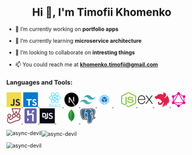 <h1 align="center">Hi 👋, I'm Timofii Khomenko</h1>  
 
- 🔭 I’m currently working on **portfolio apps**  
  
- 🌱 I’m currently learning **microservice architecture**  
  
- 👯 I’m looking to collaborate on **intresting things**  
  
- 📫 You could reach me at **khomenko.timofii@gmail.com**

<h3 align="left">Languages and Tools:</h3>
<p align="left">
  <a href="https://developer.mozilla.org/en-US/docs/Web/JavaScript" target="_blank"> <img
      src="./img/javascript.svg"
      alt="javascript" width="40" height="40" /> </a>
  <a href="https://www.typescriptlang.org/" target="_blank"> <img
      src="./img/typescript.svg"
      alt="typescript" width="40" height="40" /> </a>
  &nbsp&nbsp&nbsp&nbsp
  <a href="https://reactjs.org/" target="_blank"> <img
      src="./img/react.svg"
      alt="react" width="40" height="40" /> </a>
  <a href="https://nextjs.org/" target="_blank"> <img src="./img/nextjs.png"
      alt="nextjs" width="40" height="40" /> </a>
  <a href="https://tailwindcss.com/" target="_blank"> <img
      src="./img/tailwindcss.svg" alt="tailwind" width="40" height="40" />
  </a>
  <a href="https://webpack.js.org" target="_blank"> <img
      src="./img/webpack.png"
      alt="webpack" width="40" height="40" /> </a>
  &nbsp&nbsp&nbsp&nbsp
  <a href="https://nodejs.org" target="_blank"> <img
      src="./img/nodejs.svg"
      alt="nodejs" width="40" height="40" /> </a>
  <a href="https://expressjs.com" target="_blank"> <img
      src="./img/express.png"
      alt="express" width="40" height="40" /> </a>
  <a href="https://nestjs.com/" target="_blank"> <img
      src="./img/nestjs.svg"
      alt="express" width="40" height="40" /> </a>    
  <a href="https://graphql.org" target="_blank"> <img src="./img/graphql.svg"
      alt="graphql" width="40" height="40" /> </a>
  <a href="https://jestjs.io" target="_blank"> <img src="./img/jest.svg"
      alt="jest" width="40" height="40" /> </a>
  <a href="https://heroku.com" target="_blank"> <img src="./img/heroku.svg"
      alt="heroku" width="40" height="40" /> </a>
  <a href="https://discord.js.org" target="_blank"> <img src="./img/discordjs.png"
      alt="discord.js" width="40" height="40" /> </a>
  &nbsp&nbsp&nbsp&nbsp
  <a href="https://www.mongodb.com/" target="_blank"> <img
      src="./img/mongo.png"
      alt="mongodb" width="40" height="40" /> </a>
  <a href="https://www.postgresql.org" target="_blank"> <img
      src="./img/postgresql.png"
      alt="postgresql" width="40" height="40" /> </a>

</p>
<p><img align="left"
    src="https://github-readme-stats.vercel.app/api/top-langs/?username=async-devil&layout=compact&count_private=true&cache_seconds=3600&theme=nord"
    alt="async-devil" /></p>

<p><img align="center"
    src="https://github-readme-stats.vercel.app/api?username=async-devil&show_icons=true&theme=nord&count_private=true&cache_seconds=3600"
    alt="async-devil" /></p>

<p align="left"> <img
    src="https://komarev.com/ghpvc/?username=async-devil&label=Profile%20views&color=242929&style=flat-square"
    alt="async-devil" /> </p>
